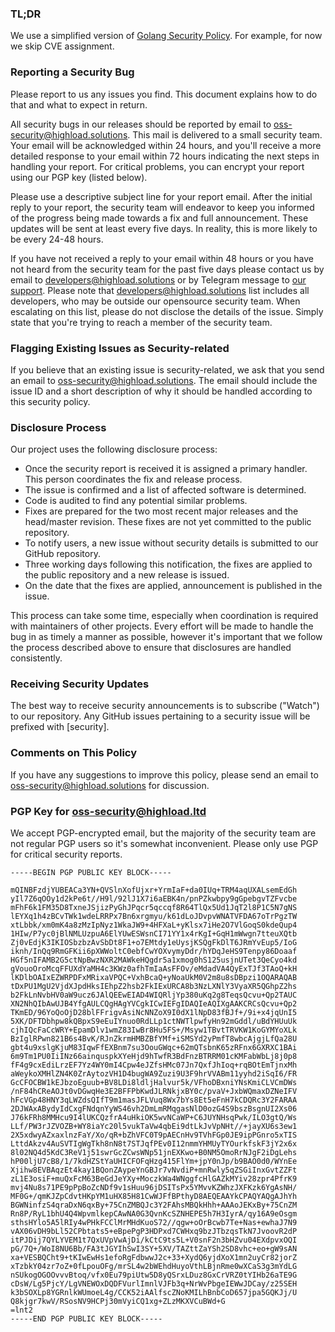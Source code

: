 ### TL;DR

We use a simplified version of [Golang Security Policy](https://golang.org/security).
For example, for now we skip CVE assignment.

### Reporting a Security Bug

Please report to us any issues you find. This document explains how to do that and what to expect in return.

All security bugs in our releases should be reported by email to oss-security@highload.solutions.
This mail is delivered to a small security team.
Your email will be acknowledged within 24 hours, and you'll receive a more detailed response
to your email within 72 hours indicating the next steps in handling your report.
For critical problems, you can encrypt your report using our PGP key (listed below).

Please use a descriptive subject line for your report email.
After the initial reply to your report, the security team will
endeavor to keep you informed of the progress being made towards a fix and full announcement.
These updates will be sent at least every five days.
In reality, this is more likely to be every 24-48 hours.

If you have not received a reply to your email within 48 hours or you have not heard from the security
team for the past five days please contact us by email to developers@highload.solutions or by Telegram message
to [our support](https://t.me/highload_support).
Please note that developers@highload.solutions list includes all developers, who may be outside our opensource security team.
When escalating on this list, please do not disclose the details of the issue.
Simply state that you're trying to reach a member of the security team.

### Flagging Existing Issues as Security-related

If you believe that an existing issue is security-related, we ask that you send an email to oss-security@highload.solutions.
The email should include the issue ID and a short description of why it should be handled according to this security policy.

### Disclosure Process

Our project uses the following disclosure process:

- Once the security report is received it is assigned a primary handler. This person coordinates the fix and release process.
- The issue is confirmed and a list of affected software is determined.
- Code is audited to find any potential similar problems.
- Fixes are prepared for the two most recent major releases and the head/master revision. These fixes are not yet committed to the public repository.
- To notify users, a new issue without security details is submitted to our GitHub repository.
- Three working days following this notification, the fixes are applied to the public repository and a new release is issued.
- On the date that the fixes are applied, announcement is published in the issue.

This process can take some time, especially when coordination is required with maintainers of other projects.
Every effort will be made to handle the bug in as timely a manner as possible, however it's important that we follow
the process described above to ensure that disclosures are handled consistently.

### Receiving Security Updates
The best way to receive security announcements is to subscribe ("Watch") to our repository.
Any GitHub issues pertaining to a security issue will be prefixed with [security].

### Comments on This Policy
If you have any suggestions to improve this policy, please send an email to oss-security@highload.solutions for discussion.

### PGP Key for oss-security@highload.ltd

We accept PGP-encrypted email, but the majority of the security team are not regular PGP users
so it's somewhat inconvenient. Please only use PGP for critical security reports.

```
-----BEGIN PGP PUBLIC KEY BLOCK-----

mQINBFzdjYUBEACa3YN+QVSlnXofUjxr+YrmIaF+da0IUq+TRM4aqUXALsemEdGh
yIl7Z6qOOy1d2kPe6t//H9l/92lJ1X7i6aEBK4n/pnPZkwbpy9gGpebgvTZFvcbe
mFhF6k1FM35D8TxneJSjizPyGhJPqcr5qccqf8R64TlQx5Ud1JqT2l8P1C5N7gNS
lEYXq1h4zBCvTWk1wdeLRRPx7Bn6xrgmyu/k61dLoJDvpvWNATVFDA67oTrPgzTW
xtLbbk/xm0mK4a8zMzIpNyz1WkaJW9+4HFXaL+yKlsx7iHe2O7VlGoqS0kdeQup4
1HIw/P7yc0jBlNMLUzpuA6ElYUwESWsnCI71YY1x4rKgI+GqH1mWwgn7tteuXQtb
Zj0vEdjK3IKIOSbzbzAvSbDt8F1+o7EMtdy1eUysjKSQgFkDlT6JRmYvEup5/IoG
iknh/InQq9RmGFKii6pXWWoltC0ebfCwYOXvymyDdr/hYDqJeHS9Tenpy86Doaaf
HGf5nIFAMB2G5ctNpBwzNXR2MAWkeHQgdr5a1xmog0hS125usjnUTet3QeCyo4kd
gVouoOroMcqFFUXdYaMH4c3KWz0afhTmIaAsFFOv/eMdadVA4QyExTJf3TAoQ+kH
lKDlbOAIxEZWRPDFxMRixaVPQC+VxhBcaQ+yNoaUkM0V2m8u8sDBpzi1OQARAQAB
tDxPU1MgU2VjdXJpdHksIEhpZ2hsb2FkIExURCA8b3NzLXNlY3VyaXR5QGhpZ2hs
b2FkLnNvbHV0aW9ucz6JAlQEEwEIAD4WIQRljYp380uKq2g8TeqsQcvu+Qp2TAUC
XN2NhQIbAwUJB4YfgAULCQgHAgYVCgkICwIEFgIDAQIeAQIXgAAKCRCsQcvu+Qp2
TKmED/96YoQoOjD28blFFrigvAsiNcNNZoX9I0dX1lNpD83fBJf+/9i+x4jqUnI5
5XK/DFTDbhpw8kQBpxS9eEuIYnuo0RdLLp1ctNWTlpwfyHn92mGddl/uBdYHUuUk
cjhIQcFaCcWRY+EpamDlv1wmZ83IwBr8Hu5FS+/Msyw1TBvtTRVKW1KoGYMYoXLk
BzIglRPwn821B6s4BvK/RJnZkrmHMBZBfYMf+iSMSYd2yPmfT8wbcAjgjLfQa28U
gbt4u9xslgKjuM83IqwFfEXBnm7su3OouGWqc+62mQTsbnK65zRFnx6GXRXC1BAi
6m9Tm1PU0IiINz66ainquspkXYeHjd9hTwfR3BdFnzBTRRM01cKMFabWbLj8j0p8
fF4g9cxEdiLrzEF7Yz4WY0mI4Cpw4eJZfsHMc07Jn7QxfJhIoq+rqBOtEmTjnxMh
aWeykoXMHlZN4K0ZrAytozVH1D4bugWA9Zuzi9U3F9hrVVABm11yyhd2iSqI6/FR
GcCFOCBW1kEJbzoEguub+BV8LDi8ldljHalvur5k/VFhoDBxniYNsKmiCLVCmDWs
/nF84hCReAOJt0vDGwqHe3E2BFFPbKwdJLRNkjxBY0c/pvaV+JxbWQmaxDZNeIFV
hFcVGp48HNY3qLWZdsQIfT9m1masJFLVuq8Wx7bYs8Et5eFnH7kCDQRc3Y2FARAA
2DJWAxABydyIdCxgFNdqnYyWS46vh2DmLmRMqgasNlD0ozG4S9bszBsgnUI2Xs06
J76kFRh8MMHcu9I4lUKCQzfrA4uHkiOK5wvNCaWP+C6JUYNHsqPwk/ILO3gtQ/Ws
LLf/PW3rJZVOZB+WY8iaYc20l5vukTaVw4qbEi9dtLkJvVpNHt//+jayXU6s3ew1
2X5xdwyAZxaxlnzFaY/Xo/qR+bZhVFC0T9pAECnHv9TVhFGp0JE9ipPGnro5xTIS
LttdAkzv4AuSVTIgWgTkh8nN8t7STJqfPEv0I12nmmYHMUyTYOurkfskF3jY2x6x
8l02NQ4d5KdC3ReV1j51swrGcZCwsWNp51jnEXKwo+B0NM5OmoRrNJgF2iDgLehs
hP00ljU7cB8/1/7kdHZStYaUHICFOFqHzg415FlYm+jpY0nJp/b9BAO0d0/WYnEe
Xjihw8EVBAqzEt4kay1BQonZAypeYnGBJr7vNvdiP+mnRwly5qZSGiInxGvtZZFt
zL1E3osiF+muQxFcM63BeGdJeYXy+MoczkWa4WNggfcHlGAZkMYiv28zpr4PfrK9
mvj4Nu8s71PE9pPpBoZcNDf9v1sHuu96jDSITsPx5YMvvKZWhzJXFKzk6YgAsNH/
MF0G+/qmKJZpCdvtHKpYM1uHX85H81CwWJFfBPthyD8AEQEAAYkCPAQYAQgAJhYh
BGWNinfzS4qraDxN6qxBy+75CnZMBQJc3Y2FAhsMBQkHhh+AAAoJEKxBy+75CnZM
Rn8P/RyL1bhU4Q4WpvmlkepCAwNA0G3QvnKcSZNHEPE5h7H3IyrA/qy16A9eOsgm
sthsHYlo5A5lRIy4wPHkFCClMrMHdKuoS72//qgw+oOrBcwb7Te+Nas+ewhaJ7N9
vAX06vDH9bLl52CPbtats5+eBpePgP3HDPxd7CWHxq9bzJTbzqsTkN7JvoovR2dP
itPJDij7QYLYVEM1t7QxUVpVwAjDi/kCtC9ts5L+V0snF2n3bHZvu04EXdpvxOQI
pG/7Q+/WoI8NU6Bb/FA3tJGYIhSwI3SY+5XV/TAZttZaYSh2SD8vhc+eo+gW9sAN
xa+VESBQCht9+tKIwEwHs1efoRgFdbwwJ2c+33+XydQ6yjdXoX1mn2uyCr82jorZ
xTzbkY04zr7oZ+0fLpouOFg/mrSL4w2bWEhdHuyoVthLBjnRme0wXCaS3g3mYdLG
nSUkogOGOOvvvBtoq/vfx0Eu79piUtw5D8yQSrxLDuz8GxCrVRZ0tYIHb26aTE9G
cDsW/Lg5PjcY/LgVNEWOxDQDFVurlImnlVJFb3q+NrWvPbgeIEWwJDCay/z25SEH
k3bSOXLp8YGRnlkWUmoeL4g/CCK52iAAlfscZNoKMILhBnbCoD657jpa5GQKJj/U
Q8kjgr7kwV/RSosNV9HCPj30mVyiCQ1xg+ZLzMKXVCuBWd+G
=lnt2
-----END PGP PUBLIC KEY BLOCK-----
```
